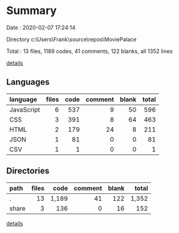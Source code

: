 # Summary

Date : 2020-02-07 17:24:14

Directory c:\Users\Frank\source\repos\MoviePalace

Total : 13 files,  1189 codes, 41 comments, 122 blanks, all 1352 lines

[details](details.md)

## Languages
| language | files | code | comment | blank | total |
| :--- | ---: | ---: | ---: | ---: | ---: |
| JavaScript | 6 | 537 | 9 | 50 | 596 |
| CSS | 3 | 391 | 8 | 64 | 463 |
| HTML | 2 | 179 | 24 | 8 | 211 |
| JSON | 1 | 81 | 0 | 0 | 81 |
| CSV | 1 | 1 | 0 | 0 | 1 |

## Directories
| path | files | code | comment | blank | total |
| :--- | ---: | ---: | ---: | ---: | ---: |
| . | 13 | 1,189 | 41 | 122 | 1,352 |
| share | 3 | 136 | 0 | 16 | 152 |

[details](details.md)
